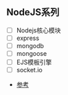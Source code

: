 ## NodeJS系列
- [ ]  Nodejs核心模块
- [ ]  express
- [ ]  mongodb
- [ ]  mongoose
- [ ]  EJS模板引擎
- [ ]  socket.io
- [参考](https://cnodejs.org/topic/548e53f157fd3ae46b2334fd)
